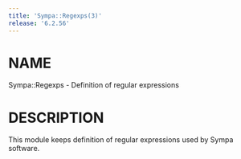 ```yaml
---
title: 'Sympa::Regexps(3)'
release: '6.2.56'
---
```


# NAME

Sympa::Regexps - Definition of regular expressions

# DESCRIPTION

This module keeps definition of regular expressions used by Sympa software.
